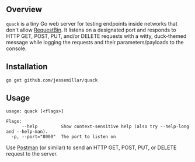 ## Overview
`quack` is a tiny Go web server for testing endpoints inside networks that don't allow [RequestBin](https://requestb.in/). It listens on a designated port and responds to HTTP GET, POST, PUT, and/or DELETE requests with a witty, duck-themed message while logging the requests and their parameters/payloads to the console.

## Installation
```
go get github.com/jessemillar/quack
```

## Usage
```
usage: quack [<flags>]

Flags:
      --help         Show context-sensitive help (also try --help-long and --help-man).
  -p, --port="8000"  The port to listen on
```

Use [Postman](https://www.getpostman.com/) (or similar) to send an HTTP GET, POST, PUT, or DELETE request to the server.

